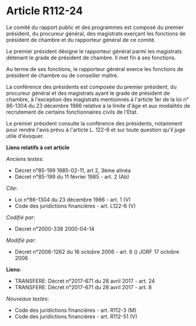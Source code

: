 # Article R112-24

Le comité du rapport public et des programmes est composé du premier président, du procureur général, des magistrats exerçant
les fonctions de président de chambre et du rapporteur général de ce comité.

Le premier président désigne le rapporteur général parmi les magistrats détenant le grade de président de chambre. Il met fin
à ses fonctions.

Au terme de ses fonctions, le rapporteur général exerce les fonctions de président de chambre ou de conseiller maître.

La conférence des présidents est composée du premier président, du procureur général et des magistrats ayant le grade de
président de chambre, à l'exception des magistrats mentionnés à l'article 1er de la loi n° 86-1304 du 23 décembre 1986
relative à la limite d'âge et aux modalités de recrutement de certains fonctionnaires civils de l'Etat.

Le premier président consulte la conférence des présidents, notamment pour rendre l'avis prévu à l'article L. 122-6 et sur
toute question qu'il juge utile d'évoquer.

**Liens relatifs à cet article**

_Anciens textes_:

  - Décret n°85-199 1985-02-11, art 2, 3ème alinéa
  - Décret n°85-199 du 11 février 1985 - art. 2 (Ab)

_Cite_:

  - Loi n°86-1304 du 23 décembre 1986 - art. 1 (V)
  - Code des juridictions financières - art. L122-6 (V)

_Codifié par_:

  - Décret n°2000-338 2000-04-14

_Modifié par_:

  - Décret n°2006-1262 du 16 octobre 2006 - art. 6 () JORF 17 octobre 2006

**Liens**:

  - TRANSFERE: Décret n°2017-671 du 28 avril 2017 - art. 24
  - TRANSFERE: Décret n°2017-671 du 28 avril 2017 - art. 8

_Nouveaux textes_:

  - Code des juridictions financières - art. R112-3 (M)
  - Code des juridictions financières - art. R112-51 (V)
